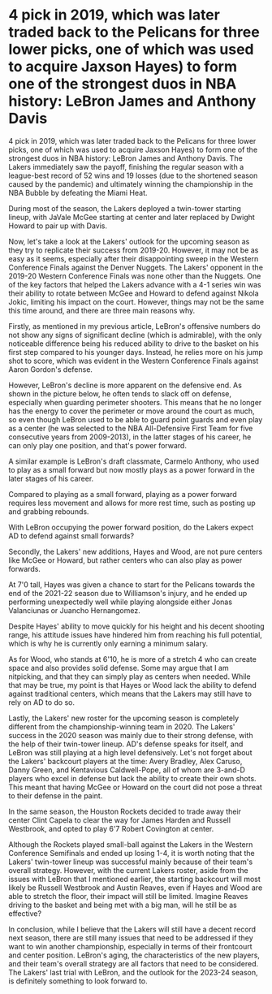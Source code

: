 # 4 pick in 2019, which was later traded back to the Pelicans for three lower picks, one of which was used to acquire Jaxson Hayes) to form one of the strongest duos in NBA history: LeBron James and Anthony Davis 
 4 pick in 2019, which was later traded back to the Pelicans for three lower picks, one of which was used to acquire Jaxson Hayes) to form one of the strongest duos in NBA history: LeBron James and Anthony Davis. The Lakers immediately saw the payoff, finishing the regular season with a league-best record of 52 wins and 19 losses (due to the shortened season caused by the pandemic) and ultimately winning the championship in the NBA Bubble by defeating the Miami Heat.

During most of the season, the Lakers deployed a twin-tower starting lineup, with JaVale McGee starting at center and later replaced by Dwight Howard to pair up with Davis.

Now, let's take a look at the Lakers' outlook for the upcoming season as they try to replicate their success from 2019-20. However, it may not be as easy as it seems, especially after their disappointing sweep in the Western Conference Finals against the Denver Nuggets. The Lakers' opponent in the 2019-20 Western Conference Finals was none other than the Nuggets. One of the key factors that helped the Lakers advance with a 4-1 series win was their ability to rotate between McGee and Howard to defend against Nikola Jokic, limiting his impact on the court. However, things may not be the same this time around, and there are three main reasons why.

Firstly, as mentioned in my previous article, LeBron's offensive numbers do not show any signs of significant decline (which is admirable), with the only noticeable difference being his reduced ability to drive to the basket on his first step compared to his younger days. Instead, he relies more on his jump shot to score, which was evident in the Western Conference Finals against Aaron Gordon's defense.

However, LeBron's decline is more apparent on the defensive end. As shown in the picture below, he often tends to slack off on defense, especially when guarding perimeter shooters. This means that he no longer has the energy to cover the perimeter or move around the court as much, so even though LeBron used to be able to guard point guards and even play as a center (he was selected to the NBA All-Defensive First Team for five consecutive years from 2009-2013), in the latter stages of his career, he can only play one position, and that's power forward.

A similar example is LeBron's draft classmate, Carmelo Anthony, who used to play as a small forward but now mostly plays as a power forward in the later stages of his career.

Compared to playing as a small forward, playing as a power forward requires less movement and allows for more rest time, such as posting up and grabbing rebounds.

With LeBron occupying the power forward position, do the Lakers expect AD to defend against small forwards? 

Secondly, the Lakers' new additions, Hayes and Wood, are not pure centers like McGee or Howard, but rather centers who can also play as power forwards.

At 7'0 tall, Hayes was given a chance to start for the Pelicans towards the end of the 2021-22 season due to Williamson's injury, and he ended up performing unexpectedly well while playing alongside either Jonas Valanciunas or Juancho Hernangomez.

Despite Hayes' ability to move quickly for his height and his decent shooting range, his attitude issues have hindered him from reaching his full potential, which is why he is currently only earning a minimum salary.

As for Wood, who stands at 6'10, he is more of a stretch 4 who can create space and also provides solid defense. Some may argue that I am nitpicking, and that they can simply play as centers when needed. While that may be true, my point is that Hayes or Wood lack the ability to defend against traditional centers, which means that the Lakers may still have to rely on AD to do so.

Lastly, the Lakers' new roster for the upcoming season is completely different from the championship-winning team in 2020. The Lakers' success in the 2020 season was mainly due to their strong defense, with the help of their twin-tower lineup. AD's defense speaks for itself, and LeBron was still playing at a high level defensively. Let's not forget about the Lakers' backcourt players at the time: Avery Bradley, Alex Caruso, Danny Green, and Kentavious Caldwell-Pope, all of whom are 3-and-D players who excel in defense but lack the ability to create their own shots. This meant that having McGee or Howard on the court did not pose a threat to their defense in the paint.

In the same season, the Houston Rockets decided to trade away their center Clint Capela to clear the way for James Harden and Russell Westbrook, and opted to play 6'7 Robert Covington at center.

Although the Rockets played small-ball against the Lakers in the Western Conference Semifinals and ended up losing 1-4, it is worth noting that the Lakers' twin-tower lineup was successful mainly because of their team's overall strategy. However, with the current Lakers roster, aside from the issues with LeBron that I mentioned earlier, the starting backcourt will most likely be Russell Westbrook and Austin Reaves, even if Hayes and Wood are able to stretch the floor, their impact will still be limited. Imagine Reaves driving to the basket and being met with a big man, will he still be as effective?

In conclusion, while I believe that the Lakers will still have a decent record next season, there are still many issues that need to be addressed if they want to win another championship, especially in terms of their frontcourt and center position. LeBron's aging, the characteristics of the new players, and their team's overall strategy are all factors that need to be considered. The Lakers' last trial with LeBron, and the outlook for the 2023-24 season, is definitely something to look forward to.